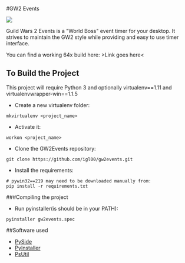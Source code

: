#GW2 Events


![](GW2Events.png)
    
Guild Wars 2 Events is a "World Boss" event timer for your desktop. It strives to maintain the GW2 style while providing
and easy to use timer interface.

You can find a working 64x build here: >Link goes here< 


## To Build the Project

This project will require Python 3 and optionally virtualenv==1.11 and virtualenvwrapper-win==1.1.5


* Create a new virtualenv folder:

```
mkvirtualenv <project_name>
```

* Activate it:

```
workon <project_name>
```

* Clone the GW2Events repository:

```
git clone https://github.com/igl00/gw2events.git
```

* Install the requirements:

```
# pywin32==219 may need to be downloaded manually from:
pip install -r requirements.txt
```

###Compiling the project

* Run pyinstaller(is should be in your PATH):
```
pyinstaller gw2events.spec
```


##Software used

* [PySide](http://qt-project.org/wiki/PySide)
* [PyInstaller](https://github.com/pyinstaller/pyinstaller/wiki)
* [PsUtil](https://pypi.python.org/pypi/psutil)